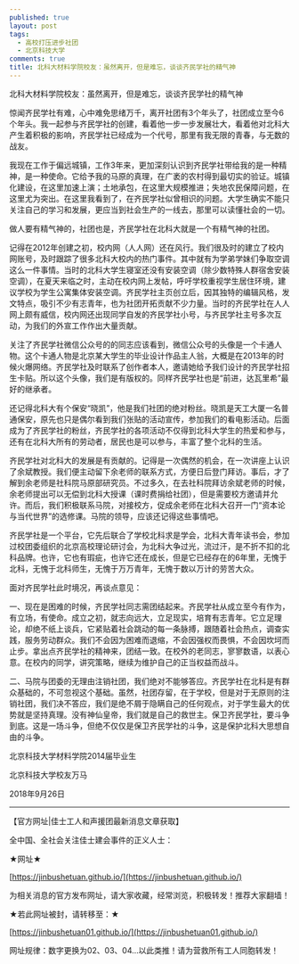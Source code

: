 ```yaml
---
published: true
layout: post
tags:
  - 高校打压进步社团
  - 北京科技大学
comments: true
title: 北科大材料学院校友：虽然离开，但是难忘，谈谈齐民学社的精气神 
---
```



北科大材料学院校友：虽然离开，但是难忘，谈谈齐民学社的精气神


惊闻齐民学社有难，心中难免思绪万千，离开社团有3个年头了，社团成立至今6个年头。我一起参与齐民学社的创建，看着他一步一步发展壮大，看着他对北科大产生着积极的影响，齐民学社已经成为一个代号，那里有我无限的青春，与无数的战友。

我现在工作于偏远城镇，工作3年来，更加深刻认识到齐民学社带给我的是一种精神，是一种使命。它给予我的马原的真理，在广袤的农村得到最切实的验证。城镇化建设，在这里加速上演；土地承包，在这里大规模推进；失地农民保障问题，在这里尤为突出。在这里我看到了，在齐民学社似曾相识的问题。大学生确实不能只关注自己的学习和发展，更应当到社会生产的一线去，那里可以读懂社会的一切。

做人要有精气神的，社团也是，齐民学社在北科大就是一个有精气神的社团。

记得在2012年创建之初，校内网（人人网）还在风行。我们很及时的建立了校内网账号，及时跟踪了很多北科大校内的热门事件。其中就有为学弟学妹们争取空调这么一件事情。当时的北科大学生寝室还没有安装空调（除少数特殊人群宿舍安装空调），在夏天来临之时，主动在校内网上发帖，呼吁学校重视学生居住环境，建议学校为学生公寓集体安装空调。齐民学社主页创立后，因其独特的编辑风格，发文特点，吸引不少有志青年，也为社团开拓贡献不少力量。当时的齐民学社在人人网上颇有威信，校内网还出现同学自发的齐民学社小号，与齐民学社主号多次互动，为我们的外宣工作作出大量贡献。

关注了齐民学社微信公众号的的同志应该看到，微信公众号的头像是一个卡通人物。这个卡通人物是北京某大学生的毕业设计作品主人翁，大概是在2013年的时候火爆网络。齐民学社及时联系了创作者本人，邀请她给予我们设计的齐民学社招生卡贴。所以这个头像，我们是有版权的。同样齐民学社也是“前进，达瓦里希”最好的继承者。

还记得北科大有个保安“晓凯”，他是我们社团的绝对粉丝。晓凯是天工大厦一名普通保安，原先也只是偶尔看到我们张贴的活动宣传，参加我们的看电影活动。后面成为了齐民学社的粉丝，齐民学社的各项活动不仅得到北科大学生的热爱和参与，还有在北科大所有的劳动者，居民也是可以参与，丰富了整个北科的生活。

齐民学社对北科大的发展是有贡献的。记得是一次偶然的机会，在一次讲座上认识了余斌教授。我们便主动留下余老师的联系方式，方便日后登门拜访。事后，才了解到余老师是社科院马原部研究员。不过多久，在去社科院拜访余斌老师的时候，余老师提出可以无偿到北科大授课（课时费捐给社团），但是需要校方邀请并允许。而后，我们积极联系马院，对接校方，促成余老师在北科大召开一门“资本论与当代世界”的选修课。马院的领导，应该还记得这些事情吧。

齐民学社是一个平台，它先后联合了学校北科求是学会，北科大青年读书会，参加过校团委组织的北京高校理论研讨会，为北科大争过光，流过汗，是不折不扣的北科品牌。也许，它也有瑕疵，也许它还在成长，但是它已经存在的6年里，无愧于北科，无愧于北科师生，无愧于万万青年，无愧于数以万计的劳苦大众。


面对齐民学社此时境况，再谈点意见：

一、现在是困难的时候，齐民学社同志需团结起来。齐民学社从成立至今有作为，有立场，有使命。成立之初，就志向远大，立足现实，培育有志青年。它立足理论，却绝不纸上谈兵，它紧贴着社会跳动的每一条脉搏，跟随着社会热点，调查实践，服务劳动群众。我们不会因为困难而退缩，不会因强权而畏惧，不会因坎坷而止步。拿出点齐民学社的精神来，团结一致。在校外的老同志，寥寥数语，以表心意。在校内的同学，讲究策略，继续为维护自己的正当权益而战斗。

二、马院与团委的无理由注销社团，我们绝对不能够答应。齐民学社在北科是有群众基础的，不可忽视这个基础。虽然，社团存留，在于学校，但是对于无原则的注销社团，我们决不答应，我们是绝不屑于隐瞒自己的任何观点，对于学生最大的优势就是坚持真理。没有神仙皇帝，我们就是自己的救世主。保卫齐民学社，要斗争到底。这是一场斗争，但绝不仅仅是保卫齐民学社的斗争，这是保护北科大思想自由的斗争。



北京科技大学材料学院2014届毕业生

北京科技大学校友万马  

2018年9月26日


---
【官方网址|佳士工人和声援团最新消息文章获取】

全中国、全社会关注佳士建会事件的正义人士：

★网址★

[https://jinbushetuan.github.io/](https://jinbushetuan.github.io/)

为相关消息的官方发布网址，请大家收藏，经常浏览，积极转发！推荐大家翻墙！

★若此网址被封，请转移至：★

[https://jinbushetuan01.github.io/](https://jinbushetuan01.github.io/)

网址规律：数字更换为02、03、04…以此类推！请为营救所有工人同胞转发！

